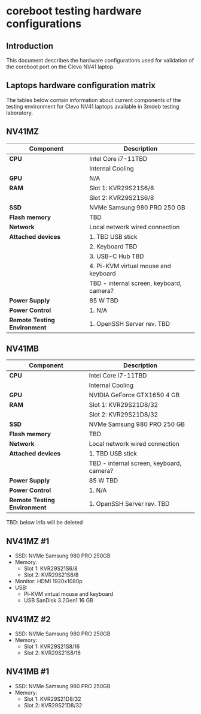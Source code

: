 # coreboot testing hardware configurations

## Introduction

This document describes the hardware configurations used for validation of the
coreboot port on the Clevo NV41 laptop.

## Laptops hardware configuration matrix

The tables below contain information about current components of the testing
environment for Clevo NV41 laptops available in 3mdeb testing laboratory.

## NV41MZ

| Component                      | Description                             |
|--------------------------------|-----------------------------------------|
| **CPU**                        | Intel Core i7-11TBD                     | 
|                                | Internal Cooling                        |
| **GPU**                        | N/A                                     |
| **RAM**                        | Slot 1: KVR29S21S6/8                    |
|                                | Slot 2: KVR29S21S6/8                    |
| **SSD**                        | NVMe Samsung 980 PRO 250 GB             |
| **Flash memory**               | TBD                                     |
| **Network**                    | Local network wired connection          |
| **Attached devices**           | 1. TBD USB stick                        |
|                                | 2. Keyboard TBD                         |
|                                | 3. USB-C Hub TBD                        |
|                                | 4. Pi-KVM virtual mouse and keyboard    |
|                                | TBD - internal screen, keyboard, camera?|
| **Power Supply**               | 85 W TBD                                |
| **Power Control**              | 1. N/A                                  |
| **Remote Testing Environment** | 1. OpenSSH Server rev. TBD              |

## NV41MB

| Component                      | Description                             |
|--------------------------------|-----------------------------------------|
| **CPU**                        | Intel Core i7-11TBD                     | 
|                                | Internal Cooling                        |
| **GPU**                        | NVIDIA GeForce GTX1650 4 GB             |
| **RAM**                        | Slot 1: KVR29S21D8/32                   |
|                                | Slot 2: KVR29S21D8/32                   |
| **SSD**                        | NVMe Samsung 980 PRO 250 GB             |
| **Flash memory**               | TBD                                     |
| **Network**                    | Local network wired connection          |
| **Attached devices**           | 1. TBD USB stick                        |
|                                | TBD - internal screen, keyboard, camera?|
| **Power Supply**               | 85 W TBD                                |
| **Power Control**              | 1. N/A                                  |
| **Remote Testing Environment** | 1. OpenSSH Server rev. TBD              |

TBD: 
below info will be deleted

## NV41MZ #1

- SSD: NVMe Samsung 980 PRO 250GB
- Memory:
  + Slot 1: KVR29S21S6/8
  + Slot 2: KVR29S21S6/8
- Monitor: HDMI 1920x1080p
- USB:
  + Pi-KVM virtual mouse and keyboard
  + USB SanDisk 3.2Gen1 16 GB

## NV41MZ #2

- SSD: NVMe Samsung 980 PRO 250GB
- Memory:
  + Slot 1: KVR29S21S8/16
  + Slot 2: KVR29S21S8/16

## NV41MB #1

- SSD: NVMe Samsung 980 PRO 250GB
- Memory:
  + Slot 1: KVR29S21D8/32
  + Slot 2: KVR29S21D8/32
